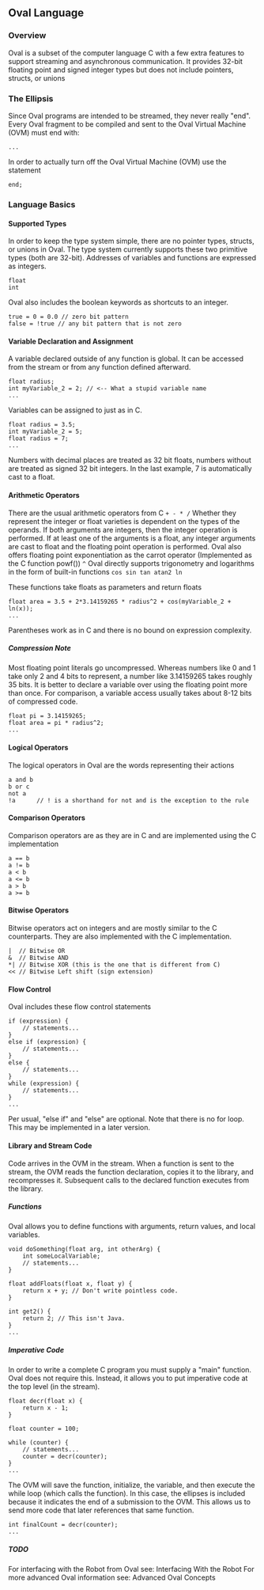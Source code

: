 ## Oval Language
### Overview
Oval is a subset of the computer language C with a few extra features to support streaming and asynchronous communication. It provides 32-bit floating point and signed integer types but does not include pointers, structs, or unions
### The Ellipsis
Since Oval programs are intended to be streamed, they never really "end". Every Oval fragment to be compiled and sent to the Oval Virtual Machine (OVM) must end with: 

``` 
... 
```	
In order to actually turn off the Oval Virtual Machine (OVM) use the statement

```
end;
```

### Language Basics
#### Supported Types
In order to keep the type system simple, there are no pointer types, structs, or unions in Oval. The type system currently supports these two primitive types (both are 32-bit).  Addresses of variables and functions are expressed as integers.

``` 
float
int
```
Oval also includes the boolean keywords as shortcuts to an integer.

```
true = 0 = 0.0 // zero bit pattern
false = !true // any bit pattern that is not zero
```

#### Variable Declaration and Assignment
A variable declared outside of any function is global.  It can be accessed from the stream or from any function defined afterward.

``` 
float radius;
int myVariable_2 = 2; // <-- What a stupid variable name
...
```
Variables can be assigned to just as in C.

```
float radius = 3.5;
int myVariable_2 = 5;
float radius = 7;
...
```
Numbers with decimal places are treated as 32 bit floats, numbers without are treated as signed 32 bit integers. In the last example, 7 is automatically cast to a float.

#### Arithmetic Operators
There are the usual arithmetic operators from C ``` + - * / ```
Whether they represent the integer or float varieties is dependent on the types of the operands. If both arguments are integers, then the integer operation is performed. If at least one of the arguments is a float, any integer arguments are cast to float and the floating point operation is performed.
Oval also offers floating point exponentiation as the carrot operator (Implemented as the C function powf()) ```^```
Oval directly supports trigonometry and logarithms in the form of built-in functions ``` cos sin tan atan2 ln ```

These functions take floats as parameters and return floats

```
float area = 3.5 + 2*3.14159265 * radius^2 + cos(myVariable_2 + ln(x));
...
```
Parentheses work as in C and there is no bound on expression complexity.


##### Compression Note
Most floating point literals go uncompressed. Whereas numbers like 0 and 1 take only 2 and 4 bits to represent, a number like 3.14159265 takes roughly 35 bits. It is better to declare a variable over using the floating point more than once. For comparison, a variable access usually takes about 8-12 bits of compressed code.

```
float pi = 3.14159265;
float area = pi * radius^2;
...
```
#### Logical Operators
The logical operators in Oval are the words representing their actions

```
a and b
b or c
not a
!a      // ! is a shorthand for not and is the exception to the rule
```
#### Comparison Operators
Comparison operators are as they are in C and are implemented using the C implementation

```
a == b
a != b
a < b
a <= b
a > b
a >= b
```

#### Bitwise Operators
Bitwise operators act on integers and are mostly similar to the C counterparts. They are also implemented with the C implementation.

```
|  // Bitwise OR
&  // Bitwise AND
*| // Bitwise XOR (this is the one that is different from C)
<< // Bitwise Left shift (sign extension)
```
#### Flow Control
Oval includes these flow control statements

```
if (expression) {
    // statements...
}
else if (expression) {
    // statements...
}
else {
    // statements...
}
while (expression) {
    // statements...
}
...
```
Per usual, "else if" and "else" are optional. Note that there is no for loop. This may be implemented in a later version.

#### Library and Stream Code
Code arrives in the OVM in the stream. When a function is sent to the stream, the OVM reads the function declaration, copies it to the library, and recompresses it. Subsequent calls to the declared function executes from the library.

##### Functions
Oval allows you to define functions with arguments, return values, and local variables.

```
void doSomething(float arg, int otherArg) {
    int someLocalVariable;
    // statements...
}
 
float addFloats(float x, float y) {
    return x + y; // Don't write pointless code.
}
 
int get2() {
    return 2; // This isn't Java.
}
...
```

##### Imperative Code
In order to write a complete C program you must supply a "main" function. Oval does not require this. Instead, it allows you to put imperative code at the top level (in the stream).

```
float decr(float x) {
    return x - 1;
}
 
float counter = 100;
 
while (counter) {
    // statements...
    counter = decr(counter);
}
...
```

The OVM will save the function, initialize, the variable, and then execute the while loop (which calls the function). In this case, the ellipses is included because it indicates the end of a submission to the OVM. This allows us to send more code that later references that same function.

```
int finalCount = decr(counter);
...
```
##### TODO
For interfacing with the Robot from Oval see: Interfacing With the Robot
For more advanced Oval information see: Advanced Oval Concepts
